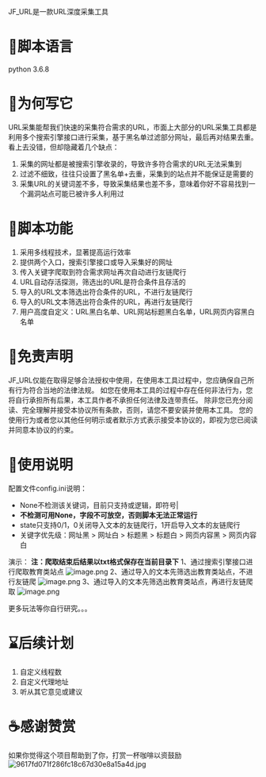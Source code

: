 JF_URL是一款URL深度采集工具
# 🔖脚本语言
python 3.6.8
# 🌲为何写它
URL采集能帮我们快速的采集符合需求的URL，市面上大部分的URL采集工具都是利用多个搜索引擎接口进行采集，基于黑名单过滤部分网址，最后再对结果去重。看上去没错，但却隐藏着几个缺点：

1. 采集的网址都是被搜索引擎收录的，导致许多符合需求的URL无法采集到
2. 过滤不细致，往往只设置了黑名单+去重，采集到的站点并不能保证是需要的
3. 采集URL的关键词差不多，导致采集结果也差不多，意味着你好不容易找到一个漏洞站点可能已被许多人利用过
# 🎉脚本功能

1. 采用多线程技术，显著提高运行效率
2. 提供两个入口，搜索引擎接口或导入采集好的网址
3. 传入关键字爬取到符合需求网址再次自动进行友链爬行
4. URL自动存活探测，筛选出的URL是符合条件且存活的
5. 导入的URL文本筛选出符合条件的URL，不进行友链爬行
6. 导入的URL文本筛选出符合条件的URL，再进行友链爬行
7. 用户高度自定义：URL黑白名单、URL网站标题黑白名单，URL网页内容黑白名单
# 📜免责声明
JF_URL仅能在取得足够合法授权中使用，在使用本工具过程中，您应确保自己所有行为符合当地的法律法规。 如您在使用本工具的过程中存在任何非法行为，您将自行承担所有后果，本工具作者不承担任何法律及连带责任。 除非您已充分阅读、完全理解并接受本协议所有条款，否则，请您不要安装并使用本工具。 您的使用行为或者您以其他任何明示或者默示方式表示接受本协议的，即视为您已阅读并同意本协议的约束。
# 🚀使用说明
配置文件config.ini说明：

- None不检测该关键词，目前只支持或逻辑，即符号|
- **不检测可用None，字段不可放空，否则脚本无法正常运行**
- state只支持0/1，0关闭导入文本的友链爬行，1开启导入文本的友链爬行
- 关键字优先级：网址黑 > 网址白 > 标题黑 > 标题白 > 网页内容黑 > 网页内容白

演示：
**注：爬取结束后结果以txt格式保存在当前目录下**
1、通过搜索引擎接口进行爬取教育类站点
![image.png](https://cdn.nlark.com/yuque/0/2024/png/29120375/1722565061627-5737571c-a786-4ac0-976b-e77fc7918b88.png#averageHue=%23b1e1ab&clientId=u8b8ece95-dc14-4&from=paste&height=840&id=uc7850fe4&originHeight=1679&originWidth=2861&originalType=binary&ratio=2&rotation=0&showTitle=false&size=997120&status=done&style=none&taskId=u3c182187-de31-4b9b-8b47-e848e2c81c0&title=&width=1430.5)
2、通过导入的文本先筛选出教育类站点，不进行友链爬
![image.png](https://cdn.nlark.com/yuque/0/2024/png/29120375/1722565646966-e1d2d364-312b-44e8-bfe3-e97f4a4ac20d.png#averageHue=%233d3c38&clientId=u8b8ece95-dc14-4&from=paste&height=846&id=u46101d50&originHeight=1691&originWidth=2875&originalType=binary&ratio=2&rotation=0&showTitle=false&size=1356624&status=done&style=none&taskId=ue2458ab6-ce83-4fa1-a838-81b191fe58e&title=&width=1437.5)
3、通过导入的文本先筛选出教育类站点，再进行友链爬取
![image.png](https://cdn.nlark.com/yuque/0/2024/png/29120375/1722565752255-af4c12f8-5f94-4d01-9ad9-d1078116e7e0.png#averageHue=%23353330&clientId=u8b8ece95-dc14-4&from=paste&height=841&id=uf9922c4d&originHeight=1681&originWidth=2879&originalType=binary&ratio=2&rotation=0&showTitle=false&size=1288442&status=done&style=none&taskId=u5cc1862e-2768-4b6e-8a6c-38671cfb096&title=&width=1439.5)

更多玩法等你自行研究。。。

# ⌛后续计划

1. 自定义线程数
2. 自定义代理地址
3. 听从其它意见或建议
# ☕感谢赞赏
如果你觉得这个项目帮助到了你，打赏一杯咖啡以资鼓励
![9617fd071f286fc18c67d30e8a15a4d.jpg](https://cdn.nlark.com/yuque/0/2024/jpeg/29120375/1722504244713-2c69c0b6-af54-44e9-b12d-c11d6d345b2a.jpeg#averageHue=%235d5643&clientId=ud74fc903-ff75-4&from=paste&height=576&id=u2d7545c8&originHeight=1152&originWidth=1152&originalType=binary&ratio=2&rotation=0&showTitle=false&size=119807&status=done&style=none&taskId=u128137aa-5ae5-4f28-972b-53f21412248&title=&width=576)



